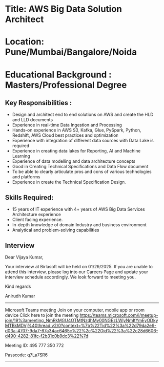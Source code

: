 # Title: AWS Big Data Solution Architect
# Location: Pune/Mumbai/Bangalore/Noida
# Educational Background : Masters/Professional Degree

## Key Responsibilities :

- Design and architect end to end solutions on AWS and create the HLD and LLD documents
- Experience in real-time Data Ingestion and Processing
- Hands-on experience in AWS S3, Kafka, Glue, PySpark, Python, Redshift, AWS Cloud best practices and optimization
- Experience with integration of different data sources with Data Lake is required
- Experience in creating data lakes for Reporting, AI and Machine Learning
- Experience of data modelling and data architecture concepts
- Good in Creating Technical Specifications and Data Flow document
- To be able to clearly articulate pros and cons of various technologies and platforms
- Experience in create the Technical Specification Design.


## Skills Required:

- 15 years of IT experience with 4+ years of AWS Big Data Services Architecture experience
- Client facing experience.
- In-depth knowledge of domain Industry and business environment
- Analytical and problem-solving capabilities

## Interview 

Dear Vijaya Kumar,

Your interview at Birlasoft will be held on 01/29/2025. If you are unable to attend this interview, please log into our Careers Page and update your interview schedule accordingly. We look forward to meeting you.

Kind regards

Anirudh Kumar

________________________________________________________________________________
Microsoft Teams meeting
Join on your computer, mobile app or room device
Click here to join the meeting
https://teams.microsoft.com/l/meetup-join/19%3ameeting_NmRkMGU4OTMtNzdhMy00NGEzLWIyNmItYmEyODkyMTBkMDVj%40thread.v2/0?context=%7b%22Tid%22%3a%22d79da2e9-d03a-4707-9da7-67a34ac6465c%22%2c%22Oid%22%3a%22c28d6606-d490-4282-81fc-f2b31c0b9dc3%22%7d

Meeting ID: 495 777 350 772

Passcode: q7La7SR6
________________________________________________________________________________
